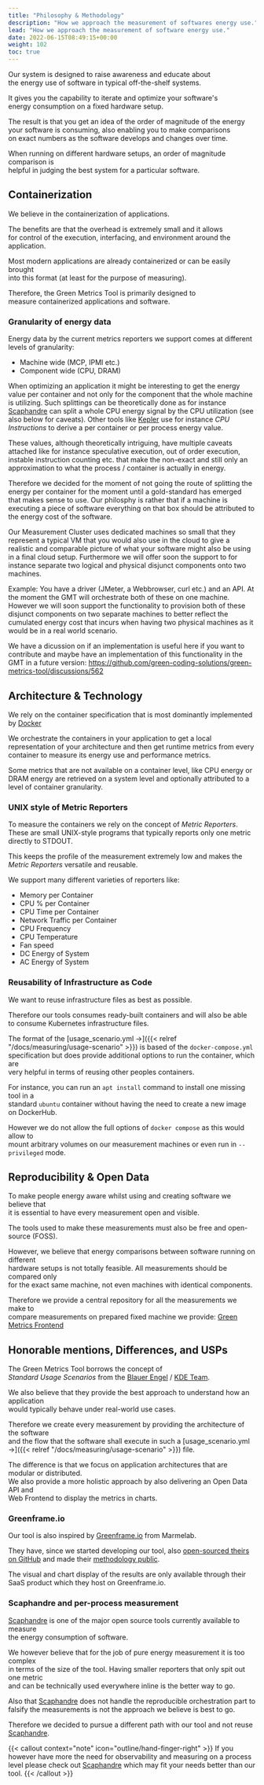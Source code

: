 ```yaml
---
title: "Philosophy & Methodology"
description: "How we approach the measurement of softwares energy use."
lead: "How we approach the measurement of software energy use."
date: 2022-06-15T08:49:15+00:00
weight: 102
toc: true
---
```


Our system is designed to raise awareness and educate about  
the energy use of software in typical off-the-shelf systems.

It gives you the capability to iterate and optimize your software's  
energy consumption on a fixed hardware setup.

The result is that you get an idea of the order of magnitude of the energy  
your software is consuming, also enabling you to make comparisons  
on exact numbers as the software develops and changes over time.

When running on different hardware setups, an order of magnitude comparison is  
helpful in judging the best system for a particular software.

## Containerization

We believe in the containerization of applications.

The benefits are that the overhead is extremely small and it allows  
for control of the execution, interfacing, and environment around the application.

Most modern applications are already containerized or can be easily brought  
into this format (at least for the purpose of measuring).

Therefore, the Green Metrics Tool is primarily designed to  
measure containerized applications and software.

### Granularity of energy data

Energy data by the current metrics reporters we support comes at different levels of granularity:

- Machine wide (MCP, IPMI etc.)
- Component wide (CPU, DRAM)

When optimizing an application it might be interesting to get the energy value per container and not only for the component that the whole machine is utilizing.
Such splittings can be theoretically done as for instance [Scaphandre](https://github.com/hubblo-org/scaphandre)
 can split a whole CPU energy signal by the CPU utilization (see also below for caveats). Other tools like 
 [Kepler](https://github.com/sustainable-computing-io/kepler) use for instance *CPU Instructions* to derive a per container or per process energy value.

 These values, although theoretically intriguing, have multiple caveats attached like for instance speculative execution, out of order execution, instable instruction counting etc. that make the non-exact and still only an approximation to what the process / container is actually in energy.

 Therefore we decided for the moment of not going the route of splitting the energy per container for the moment until a gold-standard has emerged that makes sense to use.
 Our philosphy is rather that if a machine is executing a piece of software everything on that box should be attributed to the energy cost of the software.

 Our Measurement Cluster uses dedicated machines so small that they represent a typical VM that you would also use in the cloud to give a realistic and comparable picture of what your software might also be using in a final cloud setup. Furthermore we will offer soon the support to for instance separate two logical and physical disjunct components onto two machines.

Example: You have a driver (JMeter, a Webbrowser, curl etc.) and an API. At the moment the GMT will orchestrate both of these on one machine. However we will soon support the functionality to provision both of these disjunct components on two separate machines to better reflect the cumulated energy cost that incurs when having two physical machines as it would be in a real world scenario.

We have a dicussion on if an implementation is useful here if you want to contribute and maybe have an implementation
of this functionality in the GMT in a future version: https://github.com/green-coding-solutions/green-metrics-tool/discussions/562



## Architecture & Technology

We rely on the container specification that is most dominantly implemented by [Docker](https://www.docker.com/)

We orchestrate the containers in your application to get a local representation of your architecture
and then get runtime metrics from every container to measure its energy use and performance metrics.

Some metrics that are not available on a container level, like CPU energy or DRAM energy are
retrieved on a system level and optionally attributed to a level of container granularity.

### UNIX style of Metric Reporters

To measure the containers we rely on the concept of *Metric Reporters*.
These are small UNIX-style programs that typically reports only one metric directly to STDOUT.

This keeps the profile of the measurement extremely low and makes the *Metric Reporters* versatile and reusable.

We support many different varieties of reporters like:

- Memory per Container
- CPU % per Container
- CPU Time per Container
- Network Traffic per Container
- CPU Frequency
- CPU Temperature
- Fan speed
- DC Energy of System
- AC Energy of System

### Reusability of Infrastructure as Code

We want to reuse infrastructure files as best as possible.

Therefore our tools consumes ready-built containers and will also be able  
to consume Kubernetes infrastructure files.

The format of the [usage_scenario.yml →]({{< relref "/docs/measuring/usage-scenario" >}}) is based of the `docker-compose.yml`  
specification but does provide additional options to run the container, which are  
very helpful in terms of reusing other peoples containers.

For instance, you can run an `apt install` command to install one missing tool in a  
standard `ubuntu` container without having the need to create a new image on DockerHub.

However we do not allow the full options of `docker compose` as this would allow to  
mount arbitrary volumes on our measurement machines or even run in `--privileged` mode.

## Reproducibility & Open Data

To make people energy aware whilst using and creating software we believe that  
it is essential to have every measurement open and visible.

The tools used to make these measurements must also be free and open-source (FOSS).

However, we believe that energy comparisons between software running on different  
hardware setups is not totally feasible. All measurements should be compared only  
for the exact same machine, not even machines with identical components.

Therefore we provide a central repository for all the measurements we make to  
compare measurements on prepared fixed machine we provide: [Green Metrics Frontend](https://metrics.green-coding.io)

## Honorable mentions, Differences, and USPs

The Green Metrics Tool borrows the concept of  
*Standard Usage Scenarios* from the [Blauer Engel](https://www.blauer-engel.de/en/productworld/resources-and-energy-efficient-software-products) / [KDE Team](https://eco.kde.org).  

We also believe that they provide the best approach to understand how an application  
would typically behave under real-world use cases.

Therefore we create every measurement by providing the architecture of the software  
and the flow that the software shall execute in such a [usage_scenario.yml →]({{< relref "/docs/measuring/usage-scenario" >}}) file.

The difference is that we focus on application architectures that are modular or distributed.  
We also provide a more holistic approach by also delivering an Open Data API and  
Web Frontend to display the metrics in charts.

### Greenframe.io

Our tool is also inspired by [Greenframe.io](https://www.greenframe.io) from Marmelab.

They have, since we started developing our tool, also [open-sourced theirs on GitHub](https://marmelab.com/blog/2022/11/09/greenframe-open-source.html) and made their
[methodology public](https://github.com/marmelab/greenframe-cli/blob/main/src/model/README.md).

The visual and chart display of the results are only available through their SaaS product which they host on Greenframe.io.

### Scaphandre and per-process measurement

[Scaphandre](https://github.com/hubblo-org/scaphandre) is one of the major open source tools currently available to measure  
the energy consumption of software.

We however believe that for the job of pure energy measurement it is too complex  
in terms of the size of the tool. Having smaller reporters that only spit out one metric  
and can be technically used everywhere inline is the better way to go.

Also that [Scaphandre](https://github.com/hubblo-org/scaphandre) does not handle the reproducible orchestration part to  
falsify the measurements is not the approach we believe is best to go.

Therefore we decided to pursue a different path with our tool and not reuse [Scaphandre](https://github.com/hubblo-org/scaphandre).

{{< callout context="note" icon="outline/hand-finger-right" >}}
If you however have more the need for observability and measuring on a process level please check out <a href='https://github.com/hubblo-org/scaphandre'>Scaphandre</a> which may fit your needs better than our tool.
{{< /callout >}}

